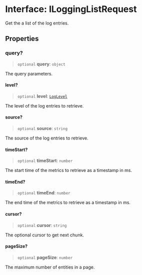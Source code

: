 # Interface: ILoggingListRequest

Get the a list of the log entries.

## Properties

### query?

> `optional` **query**: `object`

The query parameters.

#### level?

> `optional` **level**: [`LogLevel`](../type-aliases/LogLevel.md)

The level of the log entries to retrieve.

#### source?

> `optional` **source**: `string`

The source of the log entries to retrieve.

#### timeStart?

> `optional` **timeStart**: `number`

The start time of the metrics to retrieve as a timestamp in ms.

#### timeEnd?

> `optional` **timeEnd**: `number`

The end time of the metrics to retrieve as a timestamp in ms.

#### cursor?

> `optional` **cursor**: `string`

The optional cursor to get next chunk.

#### pageSize?

> `optional` **pageSize**: `number`

The maximum number of entities in a page.
